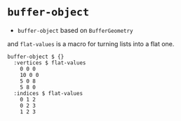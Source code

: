 # `buffer-object`

- `buffer-object` based on `BufferGeometry`

and `flat-values` is a macro for turning lists into a flat one.

```
buffer-object $ {}
  :vertices $ flat-values
    0 0 0
    10 0 0
    5 0 8
    5 8 0
  :indices $ flat-values
    0 1 2
    0 2 3
    1 2 3
```
